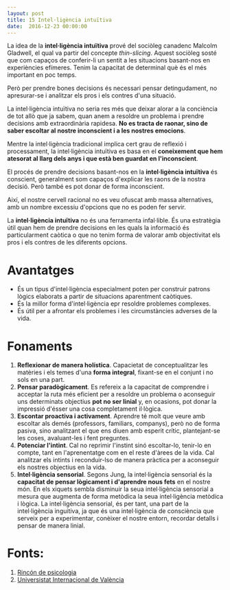 ```yaml
---
layout: post
title: 15 Intel·ligència intuïtiva
date:  2016-12-23 00:00:00
---
```


La idea de la **intel·ligència intuïtiva** prové del sociòleg canadenc Malcolm Gladwell, el qual va partir del concepte *thin-slicing*. Aquest sociòleg sosté que com capaços de conferir-li un sentit a les situacions basant-nos en experiències efímeres. Tenim la capacitat de determinal què és el més important en poc temps.

Però per prendre bones decisions és necessari pensar detingudament, no apresurar-se i analitzar els pros i els contres d'una situació.

La intel·ligència intuïtiva no seria res més que deixar alorar a la conciència de tot allò que ja sabem, quan anem a resoldre un problema i prendre decisions amb extraordinària rapidesa. **No es tracta de raonar, sino de saber escoltar al nostre inconscient i a les nostres emocions**.

Mentre la intel·ligència tradicional implica cert grau de reflexió i processament, la intel·ligència intuïtiva es basa en el **coneixement que hem atesorat al llarg dels anys i que està ben guardat en l'inconscient**.

El procés de prendre decisions basant-nos en la **intel·ligència intuïtiva** és conscient, generalment som capaços d'explicar les raons de la nostra decisió. Però també es pot donar de forma inconscient.

Així, el nostre cervell racional no es veu ofuscat amb massa alternatives, amb un nombre excessiu d'opcions que no es poden fer servir.

La **intel·ligència intuïtiva** no és una ferramenta infal·lible. És una estratègia útil quan hem de prendre decisions en les quals la informació és particularment caòtica o que no tenim forma de valorar amb objectivitat els pros i els contres de les diferents opcions.

# Avantatges

- És un tipus d'intel·ligència especialment poten per construir patrons lògics elaborats a partir de situacions aparentment caòtiques.
- És la millor forma d'intel·ligència epr resoldre problemes complexes.
- És útil per a afrontar els problemes i les circumstàncies adverses de la vida.

# Fonaments

1. **Reflexionar de manera holística**. Capacietat de conceptualitzar les matèries i els temes d'una **forma integral**, fixant-se en el conjunt i no sols en una part.
2. **Pensar paradògicament**. Es refereix a la capacitat de comprendre i acceptar la ruta més eficient per a resoldre un problema o aconseguir uns determinats objectius **pot no ser linial** y, en ocasions, pot donar la impressió d'ésser una cosa completament il·lògica.
3. **Escontar proactiva i activament**. Aprendre té molt que veure amb escoltar als demés (professors, familiars, companys), però no de forma pasiva, sino analitzant el que ens diuen amb esperit crític, plantejant-se les coses, avaluant-les i fent preguntes.
4. **Potenciar l'intint**. Cal no reprimir l'instint sinó escoltar-lo, tenir-lo en compte, tant en l'aprenentatge com en el reste d'àrees de la vida. Cal analitzar els intints i reconduir-lso de manera pràctica per a aconseguir els nostres objectius en la vida.
5. **Intel·ligència sensorial**. Segons Jung, la intel·ligència sensorial és la **capacitat de pensar lògicament i d'aprendre nous fets** en el nostre món. En els xiquets sembla disminuir la seua intel·ligència sensorial a mesura que augmenta de forma metòdica la seua intel·ligència metòdica i lògica. La intel·ligència sensorial, és per tant, una part de la intel·ligència inguitiva, ja que és una intel·ligència de consciència que serveix per a experimentar, conèixer el nostre entorn, recordar detalls i pensar de manera linial.


# Fonts:

1. [Rincón de psicologia](http://www.rinconpsicologia.com/2015/04/inteligencia-intuïtiva-decidir-pensar.html)
2. [Universistat Internacional de València](http://www.viu.es/que-se-entiende-por-inteligencia-intuïtiva/)

